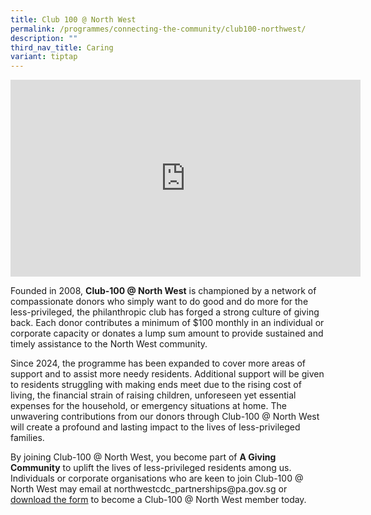 ```yaml
---
title: Club 100 @ North West
permalink: /programmes/connecting-the-community/club100-northwest/
description: ""
third_nav_title: Caring
variant: tiptap
---
```

<div class="iframe-wrapper">
<iframe height="315" width="560" allowfullscreen="true" frameborder="0" src="https://www.youtube.com/embed/tC43PoH6-ZY?si=FLd2EFase4BRqF7O"></iframe>
</div>
<p>Founded in 2008, <strong>Club-100 @ North West</strong> is championed by
a network of compassionate donors who simply want to do good and do more
for the less-privileged, the philanthropic club has forged a strong culture
of giving back. Each donor contributes a minimum of $100 monthly in an
individual or corporate capacity or donates a lump sum amount to provide
sustained and timely assistance to the North West community.</p>
<p>Since 2024, the programme has been expanded to cover more areas of support
and to assist more needy residents. Additional support will be given to
residents struggling with making ends meet due to the rising cost of living,
the financial strain of raising children, unforeseen yet essential expenses
for the household, or emergency situations at home. The unwavering contributions
from our donors through Club-100 @ North West will create a profound and
lasting impact to the lives of less-privileged families.</p>
<p>By joining Club-100 @ North West, you become part of <strong>A Giving Community</strong> to
uplift the lives of less-privileged residents among us. Individuals or
corporate organisations who are keen to join Club-100 @ North West may
email at northwestcdc_partnerships@pa.gov.sg or <a href="/files/C100_Brochure.pdf" rel="noopener nofollow" target="_blank">download the form</a> to become a Club-100
@ North West member today.</p>